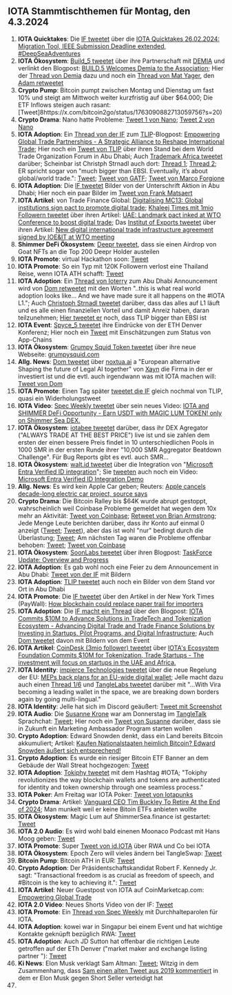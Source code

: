 ## IOTA Stammtischthemen für Montag, den 4.3.2024 

1. **IOTA Quicktakes**: Die [IF tweetet]() über die [IOTA Quicktakes 26.02.2024: Migration Tool, IEEE Submission Deadline extended, #DeepSeaAdventures](https://www.youtube.com/watch?v=cZZ2XIOAD4Q)
2. **IOTA Ökosystem**: [Build_5 tweetet](https://x.com/build5tech/status/1762379929461874699?s=20) über ihre Partnerschaft mit [DEMIA](https://twitter.com/_Demia) und verlinkt den Blogpost: [BUILD.5 Welcomes Demia to the Association](https://build5.com/blog/demia_collab/); Hier der [Thread von Demia](https://x.com/_Demia/status/1762522222378234331?s=20) dazu und noch ein [Thread von Mat Yager](https://x.com/Mat_Yarger/status/1762574071613522348?s=20), den [Adam retweetet](https://x.com/adam_unchained/status/1762712488116687143?s=20)
3. **Crypto Pump**: Bitcoin pumpt zwischen Montag und Dienstag um fast 10% und steigt am Mittwoch weiter kurzfristig auf über $64.000; Die ETF Inflows steigen auch rasant: [Tweet]8https://x.com/bitcoin2go/status/1763090882713059756?s=20)
4. **Crypto Drama**: Nano hatte Probleme: [Tweet 1 von Nano](https://x.com/nano/status/1762032172137939423?s=20); [Tweet 2 von Nano](https://x.com/nano/status/1762430916238921869?s=20)
5. **IOTA Adoption**: Ein [Thread von der IF](https://x.com/iota/status/1762462596018360332?s=20) zum [TLIP](https://www.tlip.io/)-Blogpost: [Empowering Global Trade Partnerships - A Strategic Alliance to Reshape International Trade](https://blog.iota.org/empowering-global-trade/); Hier noch ein [Tweet von TLIP](https://x.com/TLIP_io/status/1762452767904547112?s=20) über ihren Stand bei dem World Trade Organization Forum in Abu Dhabi; Auch [Trademark Africa tweetet](https://x.com/TradeMarkAfrica/status/1762478437313176026?s=20) darüber; Scheinbar ist Christph Strnadl auch dort: [Thread 1](https://x.com/archimate/status/1762458440926920903?s=20); [Thread 2](https://x.com/archimate/status/1762471059880542566?s=20); ER spricht sogar von "much bigger than EBSI. Eventually, it’s about global/world trade.": [Tweet](https://x.com/archimate/status/1762485494175174895?s=20); [Tweet von GATF](https://x.com/GATFnews/status/1762495696756990367?s=20); [Tweet von Marco Forgione](https://x.com/marco4gione/status/1762492917963505814?s=20)
6. **IOTA Adoption**: Die [IF tweetet](https://x.com/iota/status/1762477278691225781?s=20) Bilder von der Unterschrift Aktion in Abu Dhabi; Hier noch ein paar Bilder im [Tweet von Frank Matsaert](https://x.com/FrankMatsaert/status/1762552448088989722?s=20)
7. **IOTA Artikel**: von Trade Finance Global: [Digitalising MC13: Global institutions sign pact to promote digital trade](https://www.tradefinanceglobal.com/posts/digitalising-mc13-global-institutions-sign-pact-promote-digital-trade/); [Khaleej Times
mit 1mio Followern tweetet](https://x.com/khaleejtimes/status/1762487630942310813?s=20) über ihren Artikel: [UAE: Landmark pact inked at WTO Conference to boost digital trade](https://www.khaleejtimes.com/business/uae-landmark-pact-inked-at-wto-conference-to-boost-digital-trade?_refresh=true); Das [Institut of Exports tweetet](https://x.com/IOExport/status/1762765213403660380?s=20) über ihren Artikel: [New digital international trade infrastructure agreement signed by IOE&IT at WTO meeting](https://www.export.org.uk/insights/trade-news/new-digital-international-trade-infrastructure-agreement-signed-by-ioeit-at-wto-meeting/)
8. **Shimmer DeFi Ökosystem**: [Deepr tweetet](https://x.com/DeeprFinance/status/1762480538072293763?s=20), dass sie einen Airdrop von Goat NFTs an die Top 200 Deepr Holder austeilen
9. **IOTA Promote**: virtual Hackathon soon: [Tweet](https://x.com/Deep_Sea_Iotan/status/1762494722495361392?s=20)
10. **IOTA Promote**: So ein Typ mit 120K Followern verlost eine Thailand Reise, wenn IOTA ATH schafft: [Tweet](https://x.com/altugisler/status/1762469202214969676?s=20)
11. **IOTA Adoption**: Ein [Thread von Ioterry](https://x.com/io_terry/status/1762584521361207418?s=20) zum Abu Dhabi Announcement wird von [Dom retweetet](https://x.com/DomSchiener/status/1762705369351024905?s=20) mit den Worten "..this is what real world adoption looks like... And we have made sure it all happens on the #IOTA L1."; Auch [Christoph Strnadl tweetet](https://x.com/archimate/status/1762562161941848387?s=20) darüber, dass das alles auf L1 läuft und es alle einen finanziellen Vorteil und damit Anreiz haben, daran teilzunehmen; [Hier tweetet er](https://x.com/archimate/status/1762485494175174895?s=20) noch, dass TLIP bigger than EBSI ist
12. **IOTA Event**: [Spyce_5 tweetet](https://x.com/SPYCE_5/status/1762655881466921349?s=20) ihre Eindrücke von der ETH Denver Konferenz; Hier noch ein [Tweet](https://x.com/SPYCE_5/status/1763182894342672494?s=20) mit Einschätzungen zum Status von App-Chains
13. **IOTA Ökosystem**: [Grumpy Squid Token tweetet](https://x.com/Grumpy__Squid/status/1762657714881151082?s=20) über ihre neue Webseite: [grumpysquid.com](https://grumpysquid.com/)
14. **Allg. News**: [Dom tweetet](https://x.com/DomSchiener/status/1762741655923257809?s=20) über [noxtua.ai](https://www.noxtua.ai) a "European alternative Shaping the future of Legal AI together" von [Xayn](https://xayn.com/) die Firma in der er investiert ist und die evtl. auch irgendwann was mit IOTA machen will: [Tweet von Dom](https://x.com/DomSchiener/status/1762744835256013137?s=20)
15. **IOTA Promote**: Einen Tag später [tweetet die IF](https://x.com/iota/status/1762749488123216345?s=20) gleich nochmal von TLIP, quasi ein Widerholungstweet
16. **IOTA Video**: [Spec Weekly tweetet](https://x.com/SpecWeekly/status/1762778448974774576?s=20) über sein neues Video: [IOTA and SHIMMER DeFi Opportunity - Earn USDT with MAGIC LUM TOKEN! only on Shimmer Sea DEX.](https://www.youtube.com/watch?v=wg2ejxWBC2k)
17. **IOTA Ökosystem**: [iotabee tweetet](https://x.com/iotabee/status/1762786874957991948?s=20) darüber, dass ihr DEX Agregator ("ALWAYS TRADE AT THE BEST PRICE") live ist und sie zahlen dem ersten der einen bessere Preis findet in 10 unterschiedlichen Pools in 1000 SMR in der ersten Runde ihrer "10,000 SMR Aggregator Beatdown Challenge". Für Bug Reports gibt es evtl. auch SMR...
18. **IOTA Ökosystem**: [walt.id tweetet](https://x.com/walt_id/status/1762786667864223973?s=20) über die Integration von "[Microsoft Entra Verified ID integration](https://walt.id/integrations/microsoft-entra)"; Sie [tweeten]() auch noch ein Video: [Microsoft Entra Verified ID Integration Demo](https://www.youtube.com/watch?si=1fsNz47_QCrOfNvF&v=CJhBA5225SI&feature=youtu.be)
19. **Allg. News**: Es wird kein Apple Car geben; Reuters: [Apple cancels decade-long electric car project, source says](https://www.reuters.com/technology/apple-cancels-work-ev-moves-staff-ai-project-bloomberg-reports-2024-02-27/)
20. **Crypto Drama**: Die Bitcoin Ralley bis $64K wurde abrupt gestoppt, wahrscheinlich weil Coinbase Probleme gemeldet hat wegen dem 10x mehr an Aktivität: [Tweet von Coinbase](https://x.com/CoinbaseSupport/status/1762899058060890556?s=20); [Retweet von Brian Armstrong](https://x.com/brian_armstrong/status/1762900467787645226?s=20); Jede Menge Leute berichten darüber, dass ihr Konto auf einmal 0 anzeigt ([Tweet](https://x.com/TiffanyFong_/status/1762900550662938813?s=20); [Tweet](https://x.com/KobeissiLetter/status/1762897371736736052?s=20)), aber das ist wohl "nur" bedingt durch die Überlastung; [Tweet](https://x.com/TomCrownCrypto/status/1762898417099956609?s=20); Am nächsten Tag waren die Probleme offenbar behoben: [Tweet](https://x.com/brian_armstrong/status/1762933446194901140?s=20); [Tweet von Coinbase](https://x.com/CoinbaseSupport/status/1762995177289924832?s=20)
21. **IOTA Ökosystem**: [SoonLabs tweetet](https://x.com/SoonaverseTF/status/1762923463260381443?s=20) über ihren Blogpost: [TaskForce Update: Overview and Progress](https://medium.com/@soonaversetf/taskforce-update-overview-and-progress-c142601e21ba)
22. **IOTA Adoption**: Es gab wohl noch eine Feier zu dem Announcement in Abu Dhabi: [Tweet von der IF](https://x.com/iota/status/1763159004937621716?s=20) mit Bildern
23. **IOTA Adoption**: [TLIP tweetet](https://x.com/TLIP_io/status/1763149148595826794?s=20) auch noch ein Bilder von dem Stand vor Ort in Abu Dhabi
24. **IOTA Promote**: Die [IF tweetet](https://x.com/iota/status/1763160341498704029?s=20) über den Artikel in der New York Times (PayWall): [How blockchain could replace paper trail for importers](https://www.thetimes.co.uk/article/how-blockchain-could-replace-paper-trail-for-importers-gd2vcj5xq)
25. **IOTA Adoption**: Die [IF macht ein Thread](https://x.com/iota/status/1763189658597367885?s=20) über den Blogpost: [IOTA Commits $10M to Advance Solutions in TradeTech and Tokenization Ecosystem - Advancing Digital Trade and Trade Finance Solutions by Investing in Startups, Pilot Programs, and Digital Infrastructure](https://blog.iota.org/10m-advance-tradetech-tokenization/); Auch [Dom tweetet](https://x.com/DomSchiener/status/1763288445168799908?s=20) davon mit Bildern von dem Event
26. **IOTA Artikel**: [CoinDesk (3mio follower) tweetet](https://x.com/CoinDesk/status/1763187628071858509?s=20) über [IOTA's Ecosystem Foundation Commits $10M for Tokenization, Trade Startups - The investment will focus on startups in the UAE and Africa.](https://www.coindesk.com/business/2024/02/29/iotas-ecosystem-foundation-commits-10m-for-tokenization-trade-startups/?utm_campaign=coindesk_main&utm_source=twitter&utm_term=organic&utm_medium=social&utm_content=editorial)
27. **IOTA Identity**: [impierce Technologies tweetet](https://x.com/ImpierceTech/status/1763193476697530811?s=20) über die neue Regelung der EU: [MEPs back plans for an EU-wide digital wallet](https://www.europarl.europa.eu/news/en/press-room/20240223IPR18095/meps-back-plans-for-an-eu-wide-digital-wallet); Jelle macht dazu auch einen [Thread 1/6](https://x.com/JelleFm/status/1763198946518700426?s=20) und [TangleLabs tweetet](https://x.com/Tangle_Labs/status/1763460651127607356?s=20) darüber mit "...With Vira becoming a leading wallet in the space, we are breaking down borders again by going multi-lingual."
28. **IOTA Identity**: Jelle hat sich im Discord geäußert: [Tweet mit Screenshot](https://x.com/bennnni_web3/status/1763210924049993988?s=20) 
29. **IOTA Audio**: Die [Susanne Krone](https://twitter.com/SusanneKrone) war am Donnerstag im [TangleTalk](https://twitter.com/tangle_talk) Sprachchat: [Tweet](https://x.com/tangle_talk/status/1763243740750041092?s=20); Hier noch ein [Tweet von Susanne](https://x.com/SusanneKrone/status/1764301792026747138?s=20) darüber, dass sie in Zukunft ein Marketing Ambassador Program starten wollen
30. **Crypto Adoption**: Edward Snowden denkt, dass ein Land bereits Bitcoin akkumuliert; Artikel: [Kaufen Nationalstaaten heimlich Bitcoin? Edward Snowden äußert sich entsprechend!](https://www.blocktrainer.de/kaufen-nationalstaaten-heimlich-bitcoin-edward-snowden/)
31. **Crypto Adoption**: Es wurde ein riesiger Bitcoin ETF Banner an dem Gebäude der Wall Streat hochgezogen: [Tweet](https://x.com/BTC_Archive/status/1763584417128169647?s=20)
32. **IOTA Adoption**: [Tokiphy tweetet](https://x.com/tokiphy/status/1763205519118872861?s=20) mit dem Hashtag #IOTA; "Tokiphy revolutionizes the way blockchain wallets and tokens are authenticated for identity and token ownership through one seamless process."
33. **IOTA Poker**: Am Freitag war IOTA Poker: [Tweet von Iotapunks](https://x.com/IotaPunks_71/status/1763438754012803526?s=20)
34. **Crypto Drama**: Artikel: [Vanguard CEO Tim Buckley To Retire At the End of 2024](https://watcher.guru/news/vanguard-ceo-tim-buckley-to-retire-at-the-end-of-2024); Man munkelt weil er keine Bitoin ETFs anbieten wollte
35. **IOTA Ökosystem**: Magic Lum auf ShimmerSea.finance ist gestartet: [Tweet](https://x.com/ShimmerSeaDEX/status/1761072129036972326?s=20)
36. **IOTA 2.0 Audio**: Es wird wohl bald einenen Moonaco Podcast mit Hans Moog geben: [Tweet](https://x.com/hus_qy/status/1763516313152991482?s=20)
37. **IOTA Promote**: Super [Tweet von id.IOTA](https://x.com/id_iota/status/1763545356443259182?s=20) über RWA und Co bei IOTA
38. **IOTA Ökosystem**: Epoch Zero will vieles ändern bei TangleSwap: [Tweet](https://x.com/PilotSevane/status/1763276371978059811?s=20)
39. **Bitcoin Pump**: Bitcoin ATH in EUR: [Tweet](https://x.com/Vrom14286662/status/1764511077717455203?s=20)
40. **Crypto Adoption**: Der Präsidentschaftskandidat Robert F. Kennedy Jr. sagt: "Transactional freedom is as crucial as freedom of speech, and #Bitcoin is the key to achieving it.": [Tweet](https://x.com/CollinBrownXRP/status/1763959197971230946?s=20)
41. **IOTA Artikel**: Neuer Guestpost von IOTA auf CoinMarketcap.com: [Empowering Global Trade](https://coinmarketcap.com/community/articles/65dddc999e662624c55a30b7/)
42. **IOTA 2.0 Video**: Neues Shorts Video von der IF: [Tweet](https://x.com/iota/status/1763927405616410646?s=20)
43. **IOTA Promote**: Ein [Thread von Spec Weekly](https://x.com/SpecWeekly/status/1763834208827621856?s=20) mit Durchhalteparolen für IOTA. 
44. **IOTA Adoption**: kowei war in Singapur bei einem Event und hat wichtige Kontakte geknüpft bezüglich RWA: [Tweet](https://x.com/kowei1995/status/1763780279284691020?s=20)
45. **IOTA Adoption**: Auch JD Sutton hat offenbar die richtigen Leute getroffen auf der ETh Denver ("market maker and exchange listing partner "): [Tweet](https://x.com/Deep_Sea_Iotan/status/1763586058548101388?s=20)
46. **Ki News**: Elon Musk verklagt Sam Altman: [Tweet](https://x.com/xDaily/status/1763464048908382253?s=20); Witzig in dem Zusammenhang, dass [Sam einen alten Tweet aus 2019 kommentiert](https://x.com/sama/status/1763687262536290615?s=20) in dem er Elon Musk gegen Short Seller verteidigt hat
47. 


